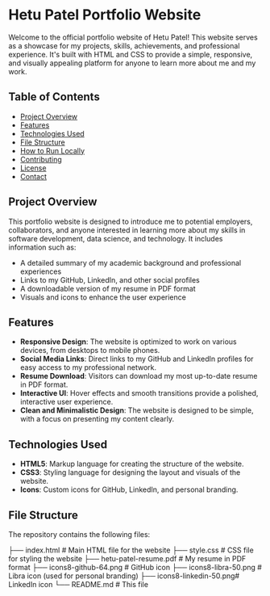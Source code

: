# Hetu Patel Portfolio Website

Welcome to the official portfolio website of Hetu Patel! This website serves as a showcase for my projects, skills, achievements, and professional experience. It's built with HTML and CSS to provide a simple, responsive, and visually appealing platform for anyone to learn more about me and my work.

## Table of Contents

- [Project Overview](#project-overview)
- [Features](#features)
- [Technologies Used](#technologies-used)
- [File Structure](#file-structure)
- [How to Run Locally](#how-to-run-locally)
- [Contributing](#contributing)
- [License](#license)
- [Contact](#contact)

## Project Overview

This portfolio website is designed to introduce me to potential employers, collaborators, and anyone interested in learning more about my skills in software development, data science, and technology. It includes information such as:

- A detailed summary of my academic background and professional experiences
- Links to my GitHub, LinkedIn, and other social profiles
- A downloadable version of my resume in PDF format
- Visuals and icons to enhance the user experience

## Features

- **Responsive Design**: The website is optimized to work on various devices, from desktops to mobile phones.
- **Social Media Links**: Direct links to my GitHub and LinkedIn profiles for easy access to my professional network.
- **Resume Download**: Visitors can download my most up-to-date resume in PDF format.
- **Interactive UI**: Hover effects and smooth transitions provide a polished, interactive user experience.
- **Clean and Minimalistic Design**: The website is designed to be simple, with a focus on presenting my content clearly.

## Technologies Used

- **HTML5**: Markup language for creating the structure of the website.
- **CSS3**: Styling language for designing the layout and visuals of the website.
- **Icons**: Custom icons for GitHub, LinkedIn, and personal branding.

## File Structure

The repository contains the following files:

├── index.html # Main HTML file for the website ├── style.css # CSS file for styling the website ├── hetu-patel-resume.pdf # My resume in PDF format ├── icons8-github-64.png # GitHub icon ├── icons8-libra-50.png # Libra icon (used for personal branding) ├── icons8-linkedin-50.png# LinkedIn icon └── README.md # This file


